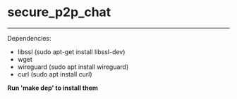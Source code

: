 # secure_p2p_chat
--------
Dependencies:
- libssl (sudo apt-get install libssl-dev)
- wget
- wireguard (sudo apt install wireguard)
- curl  (sudo apt install curl)

<b>Run 'make dep' to install them<b>
